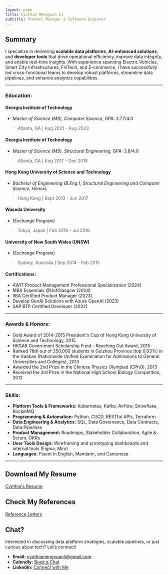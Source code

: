 ```yaml
---
layout: page
title: Cynthia Mengyuan Li
subtitle: Product Manager & Software Engineer
---
```


## Summary
I specialize in delivering **scalable data platforms**, **AI-enhanced solutions**, and **developer tools** that drive operational efficiency, improve data integrity, and enable real-time insights. With experience spanning Electric Vehicles, Smart City Infrastructures, FinTech, and E-commerce, I have successfully led cross-functional teams to develop robust platforms, streamline data pipelines, and enhance analytics capabilities.

---

### Education:

#### Georgia Institute of Technology
- *Master of Science (MS), Computer Science*, GPA: 3.77/4.0
>  Atlanta, GA \| Aug 2021 - Aug 2023

#### Georgia Institute of Technology
- *Master of Science (MS), Structural Engineering*, GPA: 3.8/4.0
> Atlanta, GA \| Aug 2017 - Dec 2018

#### Hong Kong University of Science and Technology
- *Bachelor of Engineering (B.Eng.), Structural Engineering and Computer Science*, Honors
> Hong Kong \| Sept 2013 - Jun 2017

#### Waseda University
- (Exchange Program)
> Tokyo, Japan \| Feb 2016 - Jul 2016

#### University of New South Wales (UNSW)
- (Exchange Program)
> Sydney, Australia \| Sep 2014 - Feb 2015

#### Certifications:
- AWIT Product Management Professional Specialization (2024)
- MBA Essentials @UofGlasgow (2024)
- IIBA Certified Product Manager (2023)
- Develop GenAI Solutions with Azure OpenAI (2023)
- SAP BTP Certified Developer (2022)

---

### Awards & Honors:
- Gold Award of 2014-2015 President's Cup of Hong Kong University of Science and Technology, 2015
- HKSAR Government Scholarship Fund - Reaching Out Award, 2015
- Ranked 78th out of 250,000 students in Guizhou Province (top 0.03%) in the Gaokao (Nationwide Unified Examination for Admissions to General Universities and Colleges), 2013
- Awarded the 2nd Prize in the Chinese Physics Olympiad (CPhO), 2013
- Received the 3rd Prize in the National High School Biology Competition, 2012

---

### Skills:

- **Platform Tools & Frameworks:** Kubernetes, Kafka, Airflow, Snowflake, RocketMQ
- **Programming & Automation:** Python, CI/CD, RESTful APIs, Terraform
- **Data Engineering & Analytics:** SQL, Data Governance, Data Contracts, Data Pipelines
- **Product Management:** Roadmaps, Stakeholder Collaboration, Agile & Scrum, OKRs
- **User Tools Design:** Wireframing and prototyping dashboards and internal tools (Figma, Miro)
- **Languages:** Fluent in English, Mandarin, and Cantonese
---

## Download My Resume
[Cynthia's Resume](resources/Cynthia_Li_resume.pdf)

## Check My References
[Reference Letters](resources/reference_letters.pdf)

## Chat?

Interested in discussing data platform strategies, scalable pipelines, or just curious about tech? Let’s connect!

- **Email:** [cynthiamengyuanli@gmail.com](mailto:cynthiamengyuanli@gmail.com)
- **Calendly:** [Book a Chat](https://calendly.com/cynthiali/30min)
- **LinkedIn:** [Connect with Me](https://www.linkedin.com/in/mengyuan-li-cynthia/)
